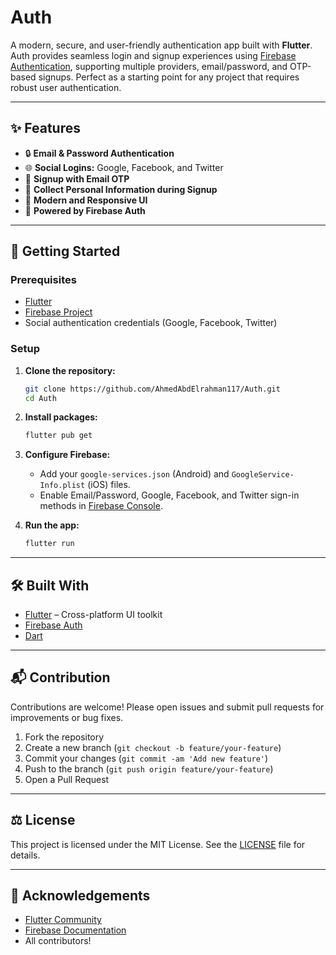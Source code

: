 # Auth

A modern, secure, and user-friendly authentication app built with **Flutter**. Auth provides seamless login and signup experiences using [Firebase Authentication](https://firebase.google.com/docs/auth), supporting multiple providers, email/password, and OTP-based signups. Perfect as a starting point for any project that requires robust user authentication.

---

## ✨ Features

- 🔒 **Email & Password Authentication**
- 🌐 **Social Logins:** Google, Facebook, and Twitter
- 📧 **Signup with Email OTP**
- 📄 **Collect Personal Information during Signup**
- 🎨 **Modern and Responsive UI**
- 🚀 **Powered by Firebase Auth**

---

## 🚀 Getting Started

### Prerequisites

- [Flutter](https://docs.flutter.dev/get-started/install)
- [Firebase Project](https://console.firebase.google.com/)
- Social authentication credentials (Google, Facebook, Twitter)

### Setup

1. **Clone the repository:**
   ```bash
   git clone https://github.com/AhmedAbdElrahman117/Auth.git
   cd Auth
   ```

2. **Install packages:**
   ```bash
   flutter pub get
   ```

3. **Configure Firebase:**
   - Add your `google-services.json` (Android) and `GoogleService-Info.plist` (iOS) files.
   - Enable Email/Password, Google, Facebook, and Twitter sign-in methods in [Firebase Console](https://console.firebase.google.com/).

4. **Run the app:**
   ```bash
   flutter run
   ```

---

## 🛠️ Built With

- [Flutter](https://flutter.dev/) – Cross-platform UI toolkit
- [Firebase Auth](https://firebase.google.com/docs/auth)
- [Dart](https://dart.dev/)

---

## 📬 Contribution

Contributions are welcome! Please open issues and submit pull requests for improvements or bug fixes.

1. Fork the repository
2. Create a new branch (`git checkout -b feature/your-feature`)
3. Commit your changes (`git commit -am 'Add new feature'`)
4. Push to the branch (`git push origin feature/your-feature`)
5. Open a Pull Request

---

## ⚖️ License

This project is licensed under the MIT License. See the [LICENSE](LICENSE) file for details.

---

## 🙏 Acknowledgements

- [Flutter Community](https://flutter.dev/community)
- [Firebase Documentation](https://firebase.google.com/docs/auth)
- All contributors!
